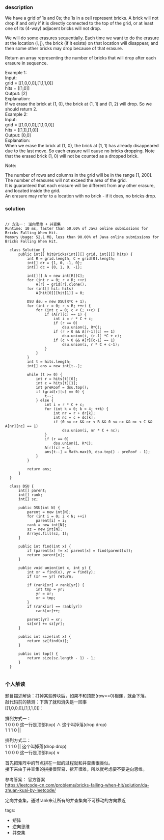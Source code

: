 ### description    
  We have a grid of 1s and 0s; the 1s in a cell represent bricks.  A brick will not drop if and only if it is directly connected to the top of the grid, or at least one of its (4-way) adjacent bricks will not drop.  
    
  We will do some erasures sequentially. Each time we want to do the erasure at the location (i, j), the brick (if it exists) on that location will disappear, and then some other bricks may drop because of that erasure.  
    
  Return an array representing the number of bricks that will drop after each erasure in sequence.  
    
  Example 1:  
  Input:   
  grid = [[1,0,0,0],[1,1,1,0]]  
  hits = [[1,0]]  
  Output: [2]  
  Explanation:   
  If we erase the brick at (1, 0), the brick at (1, 1) and (1, 2) will drop. So we should return 2.  
  Example 2:  
  Input:   
  grid = [[1,0,0,0],[1,1,0,0]]  
  hits = [[1,1],[1,0]]  
  Output: [0,0]  
  Explanation:   
  When we erase the brick at (1, 0), the brick at (1, 1) has already disappeared due to the last move. So each erasure will cause no bricks dropping.  Note that the erased brick (1, 0) will not be counted as a dropped brick.  
     
    
  Note:  
    
  The number of rows and columns in the grid will be in the range [1, 200].  
  The number of erasures will not exceed the area of the grid.  
  It is guaranteed that each erasure will be different from any other erasure, and located inside the grid.  
  An erasure may refer to a location with no brick - if it does, no bricks drop.  
### solution    
```    

// 方法一： 逆向思维 + 并查集  
Runtime: 10 ms, faster than 50.60% of Java online submissions for Bricks Falling When Hit.  
Memory Usage: 52.1 MB, less than 90.00% of Java online submissions for Bricks Falling When Hit.  
  
  class Solution {  
      public int[] hitBricks(int[][] grid, int[][] hits) {  
          int R = grid.length, C = grid[0].length;  
          int[] dr = {1, 0, -1, 0};  
          int[] dc = {0, 1, 0, -1};  
    
          int[][] A = new int[R][C];  
          for (int r = 0; r < R; ++r)  
              A[r] = grid[r].clone();  
          for (int[] hit: hits)  
              A[hit[0]][hit[1]] = 0;  
    
          DSU dsu = new DSU(R*C + 1);  
          for (int r = 0; r < R; ++r) {  
              for (int c = 0; c < C; ++c) {  
                  if (A[r][c] == 1) {  
                      int i = r * C + c;  
                      if (r == 0)  
                          dsu.union(i, R*C);  
                      if (r > 0 && A[r-1][c] == 1)  
                          dsu.union(i, (r-1) *C + c);  
                      if (c > 0 && A[r][c-1] == 1)  
                          dsu.union(i, r * C + c-1);  
                  }  
              }  
          }  
          int t = hits.length;  
          int[] ans = new int[t--];  
    
          while (t >= 0) {  
              int r = hits[t][0];  
              int c = hits[t][1];  
              int preRoof = dsu.top();  
              if (grid[r][c] == 0) {  
                  t--;  
              } else {  
                  int i = r * C + c;  
                  for (int k = 0; k < 4; ++k) {  
                      int nr = r + dr[k];  
                      int nc = c + dc[k];  
                      if (0 <= nr && nr < R && 0 <= nc && nc < C && A[nr][nc] == 1)  
                          dsu.union(i, nr * C + nc);  
                  }  
                  if (r == 0)  
                      dsu.union(i, R*C);  
                  A[r][c] = 1;  
                  ans[t--] = Math.max(0, dsu.top() - preRoof - 1);  
              }  
          }  
    
          return ans;  
      }  
  }  
    
  class DSU {  
      int[] parent;  
      int[] rank;  
      int[] sz;  
    
      public DSU(int N) {  
          parent = new int[N];  
          for (int i = 0; i < N; ++i)  
              parent[i] = i;  
          rank = new int[N];  
          sz = new int[N];  
          Arrays.fill(sz, 1);  
      }  
    
      public int find(int x) {  
          if (parent[x] != x) parent[x] = find(parent[x]);  
          return parent[x];  
      }  
    
      public void union(int x, int y) {  
          int xr = find(x), yr = find(y);  
          if (xr == yr) return;  
    
          if (rank[xr] < rank[yr]) {  
              int tmp = yr;  
              yr = xr;  
              xr = tmp;  
          }  
          if (rank[xr] == rank[yr])  
              rank[xr]++;  
    
          parent[yr] = xr;  
          sz[xr] += sz[yr];  
      }  
    
      public int size(int x) {  
          return sz[find(x)];  
      }  
    
      public int top() {  
          return size(sz.length - 1) - 1;  
      }  
  }  
     
```    
    
### 个人解读    
  题目描述解读：打掉某些砖块后，如果不和顶部(row==0)相连，就会下落。  
  敲代码前的猜测：下落了就和消失是一回事  
  [[1,0,0,0],[1,1,1,0]]：  
    
  排列方式一：  
  1  0  0  0   这一行是顶部(top)    ∧   这个叫掉落(drop  drop)  
  1  1  1  0                        ||  
    
  排列方式二：  
  1  1  1  0                        ||   这个叫掉落(drop  drop)  
  1  0  0  0   这一行是顶部(top)    ∨              
    
  首先把矩阵中的节点拼在一起的过程就和并查集很类似。  
  接下来由于并查集的拼接很容易，拆开很难，所以就考虑要不要逆向思维。  
    
  参考答案： 官方答案  
  https://leetcode-cn.com/problems/bricks-falling-when-hit/solution/da-zhuan-kuai-by-leetcode/  
    
  定向并查集，通过rank来让所有的并查集向不可移动的方向靠近  
    
tags:    
  -  矩阵  
  -  逆向思维  
  -  并查集  
